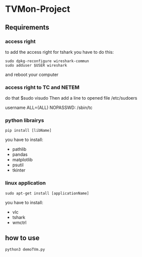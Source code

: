 # TVMon-Project

## Requirements 
### access right 

to add the access right for tshark 
you have to do this: 
```
sudo dpkg-reconfigure wireshark-commun
sudo adduser $USER wireshark
```
and reboot your computer

### access right to TC and NETEM 
do that
$sudo visudo
Then add a line to opened file /etc/sudoers  

username ALL=(ALL) NOPASSWD: /sbin/tc

### python librairys
```
pip install [libName]
```
you have to install:
* pathlib
* pandas
* matplotlib
* psutil
* tkinter

### linux application
``` 
sudo apt-get install [applicationName]
```
you have to install:
* vlc
* tshark
* wmctrl

## how to use 

```
python3 demoTVm.py

```
